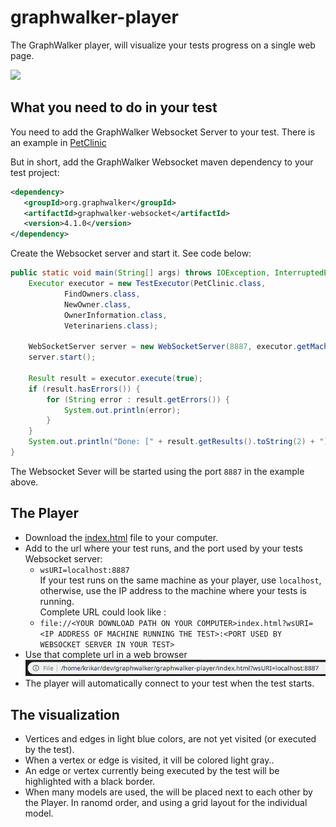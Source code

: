 # graphwalker-player

The GraphWalker player, will visualize your tests progress on a single web page.

![](gifs/gw-player-petclinic.gif)

## What you need to do in your test

You need to add the GraphWalker Websocket Server to your test. There is an example in [PetClinic](https://github.com/GraphWalker/graphwalker-example/blob/master/java-petclinic/src/main/java/com/company/runners/WebSocketApplication.java)

But in short, add the GraphWalker Websocket maven dependency to your test project:

```xml
<dependency>
   <groupId>org.graphwalker</groupId>
   <artifactId>graphwalker-websocket</artifactId>
   <version>4.1.0</version>
</dependency>
```

Create the Websocket server and start it. See code below:

```java
public static void main(String[] args) throws IOException, InterruptedException {
    Executor executor = new TestExecutor(PetClinic.class,
            FindOwners.class,
            NewOwner.class,
            OwnerInformation.class,
            Veterinariens.class);

    WebSocketServer server = new WebSocketServer(8887, executor.getMachine());
    server.start();

    Result result = executor.execute(true);
    if (result.hasErrors()) {
        for (String error : result.getErrors()) {
            System.out.println(error);
        }
    }
    System.out.println("Done: [" + result.getResults().toString(2) + "]");
}
```

The Websocket Sever will be started using the port `8887` in the example above.

## The Player

* Download the [index.html](index.html) file to your computer.
* Add to the url where your test runs, and the port used by your tests Websocket server: <br>
  * `wsURI=localhost:8887`<br>
 If your test runs on the same machine as your player, use `localhost`, otherwise, use the IP address to the machine where your tests is running.<br>
 Complete URL could look like :<br>
  * `file://<YOUR DOWNLOAD PATH ON YOUR COMPUTER>index.html?wsURI=<IP ADDRESS OF MACHINE RUNNING THE TEST>:<PORT USED BY WEBSOCKET SERVER IN YOUR TEST>`
* Use that complete url in a web browser<br>
  ![](pics/url.png)
* The player will automatically connect to your test when the test starts.

## The visualization

* Vertices and edges in light blue colors, are not yet visited (or executed by the test).
* When a vertex or edge is visited, it vill be colored light gray..
* An edge or vertex currently being executed by the test  will be highlighted with a black border.
* When many models are used, the will be placed next to each other by the Player. In ranomd order, and using a grid layout for the individual model.
